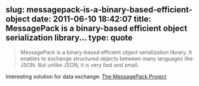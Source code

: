 slug: messagepack-is-a-binary-based-efficient-object
date: 2011-06-10 18:42:07
title: MessagePack is a binary-based efficient object serialization library...
type: quote
---

> MessagePack is a binary-based efficient object serialization library. It enables to exchange structured objects between many languages like JSON. But unlike JSON, it is very fast and small.

Interesting solution for data exchange: [The MessagePack Project](http://msgpack.org/)
